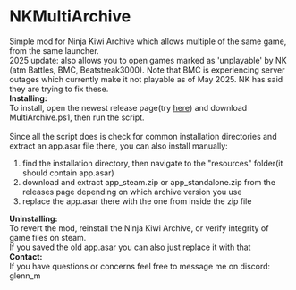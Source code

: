 # NKMultiArchive
Simple mod for Ninja Kiwi Archive which allows multiple of the same game, from the same launcher.<br>
2025 update: also allows you to open games marked as 'unplayable' by NK (atm Battles, BMC, Beatstreak3000). Note that BMC is experiencing server outages which currently make it not playable as of May 2025. NK has said they are trying to fix these.<br>
<h>**Installing:**</h><br>
To install, open the newest release page(try <a href=https://github.com/GlennnM/NKMultiArchive/releases/latest>here</a>) and download MultiArchive.ps1, then run the script.<br><br>
Since all the script does is check for common installation directories and extract an app.asar file there, you can also install manually:<br>
1. find the installation directory, then navigate to the "resources" folder(it should contain app.asar)<br>
2. download and extract app_steam.zip or app_standalone.zip from the releases page depending on which archive version you use<br>
3. replace the app.asar there with the one from inside the zip file<br>

<h>**Uninstalling:**</h><br>
To revert the mod, reinstall the Ninja Kiwi Archive, or verify integrity of game files on steam.<br> If you saved the old app.asar you can also just replace it with that<br>
<h>**Contact:**</h><br>
If you have questions or concerns feel free to message me on discord: glenn_m
